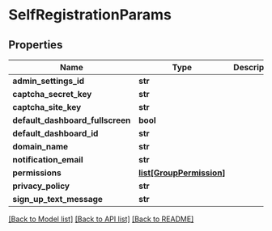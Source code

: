 # SelfRegistrationParams

## Properties
Name | Type | Description | Notes
------------ | ------------- | ------------- | -------------
**admin_settings_id** | **str** |  | [optional] 
**captcha_secret_key** | **str** |  | [optional] 
**captcha_site_key** | **str** |  | [optional] 
**default_dashboard_fullscreen** | **bool** |  | [optional] 
**default_dashboard_id** | **str** |  | [optional] 
**domain_name** | **str** |  | [optional] 
**notification_email** | **str** |  | [optional] 
**permissions** | [**list[GroupPermission]**](GroupPermission.md) |  | [optional] 
**privacy_policy** | **str** |  | [optional] 
**sign_up_text_message** | **str** |  | [optional] 

[[Back to Model list]](../README.md#documentation-for-models) [[Back to API list]](../README.md#documentation-for-api-endpoints) [[Back to README]](../README.md)

